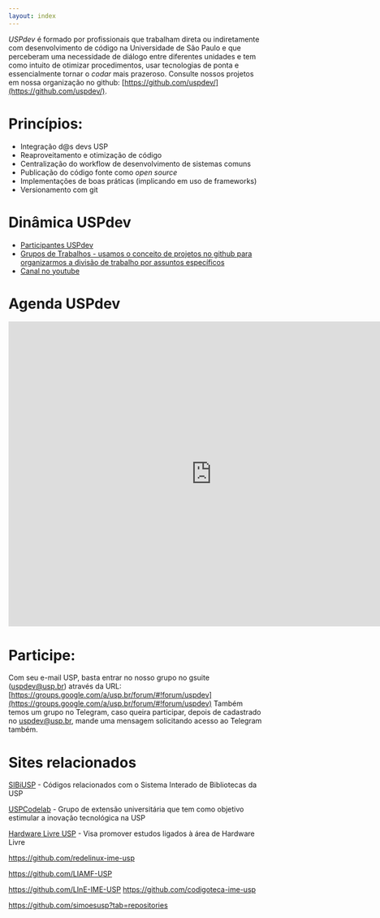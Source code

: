 ```yaml
---
layout: index
---
```


*USPdev* é formado por profissionais que trabalham direta ou indiretamente com desenvolvimento
de código na Universidade de São Paulo e que perceberam uma necessidade de diálogo entre 
diferentes unidades e tem como intuito de otimizar procedimentos, usar tecnologias de ponta e 
essencialmente tornar o *codar* mais prazeroso. Consulte nossos projetos em nossa organização
no github: [https://github.com/uspdev/](https://github.com/uspdev/). 

# Princípios:

 - Integração d@s devs USP
 - Reaproveitamento e otimização de código
 - Centralização do workflow de desenvolvimento de sistemas comuns
 - Publicação do código fonte como *open source*
 - Implementações de boas práticas (implicando em uso de frameworks)
 - Versionamento com git

# Dinâmica USPdev

 - [Participantes USPdev](https://github.com/orgs/uspdev/people)
 - [Grupos de Trabalhos - usamos o conceito de projetos no github para organizarmos a divisão de trabalho por assuntos específicos](https://github.com/orgs/uspdev/projects)
  - [Canal no youtube](https://www.youtube.com/channel/UCWw8gA55ykCu1bPgf5SV-rg)
 
# Agenda USPdev
 
 <iframe src="https://calendar.google.com/calendar/embed?src=devs%40usp.br&ctz=America%2FSao_Paulo" style="border: 0" width="800" height="600" frameborder="0" scrolling="no"></iframe>
 
# Participe: 
 
Com seu e-mail USP, basta entrar no nosso grupo no gsuite (uspdev@usp.br) através da URL:
[https://groups.google.com/a/usp.br/forum/#!forum/uspdev](https://groups.google.com/a/usp.br/forum/#!forum/uspdev)
Também temos um grupo no Telegram, caso queira participar, depois de cadastrado no uspdev@usp.br, 
mande uma mensagem solicitando acesso ao Telegram também. 

# Sites relacionados

[SIBiUSP](https://github.com/SIBiUSP) - Códigos relacionados com o Sistema Interado de Bibliotecas da USP

[USPCodelab](https://github.com/uspcodelab) - Grupo de extensão universitária que tem como objetivo estimular a inovação tecnológica na USP

[Hardware Livre USP](https://github.com/HardwareLivreUSP) - Visa promover estudos ligados à área de Hardware Livre

https://github.com/redelinux-ime-usp

https://github.com/LIAMF-USP

https://github.com/LInE-IME-USP
https://github.com/codigoteca-ime-usp

https://github.com/simoesusp?tab=repositories
